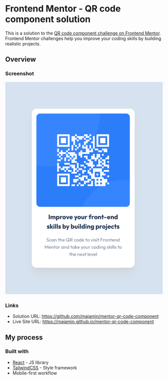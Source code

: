 # Frontend Mentor - QR code component solution

This is a solution to the [QR code component challenge on Frontend Mentor](https://www.frontendmentor.io/challenges/qr-code-component-iux_sIO_H). Frontend Mentor challenges help you improve your coding skills by building realistic projects.

## Overview

### Screenshot

![](./screenshot.png)

### Links

- Solution URL: https://github.com/majamin/mentor-qr-code-component
- Live Site URL: https://majamin.github.io/mentor-qr-code-component

## My process

### Built with

- [React](https://reactjs.org/) - JS library
- [TailwindCSS](https://tailwindcss.com) - Style framework
- Mobile-first workflow
